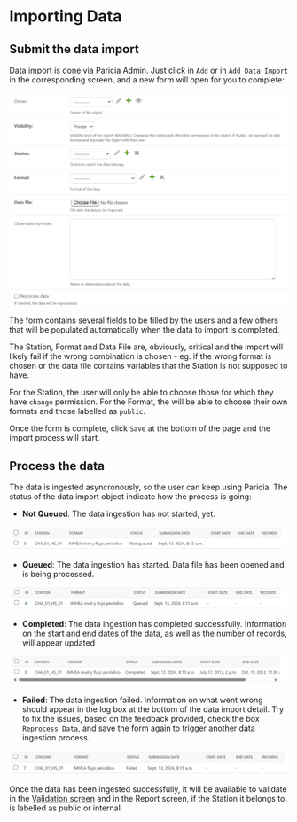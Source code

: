 # Importing Data

## Submit the data import

Data import is done via Paricia Admin. Just click in `Add` or in `Add Data Import` in the corresponding screen, and a new form will open for you to complete:

![Form to import new data](images/importing_add_data.png)

The form contains several fields to be filled by the users and a few others that will be populated automatically when the data to import is completed.

The Station, Format and Data File are, obviously, critical and the import will likely fail if the wrong combination is chosen - eg. if the wrong format is chosen or the data file contains variables that the Station is not supposed to have.

For the Station, the user will only be able to choose those for which they have `change` permission. For the Format, the will be able to choose their own formats and those labelled as `public`.

Once the form is complete, click `Save` at the bottom of the page and the import process will start.

## Process the data

The data is ingested asyncronously, so the user can keep using Paricia. The status of the data import object indicate how the process is going:

- **Not Queued**: The data ingestion has not started, yet.

![Data ingestion not queued](images/importing_not_queued.png)

- **Queued**: The data ingestion has started. Data file has been opened and is being processed.

![Data ingestion queued](images/importing_queued.png)

- **Completed**: The data ingestion has completed successfully. Information on the start and end dates of the data, as well as the number of records, will appear updated

![Data ingestion completed](images/importing_completed.png)

- **Failed**: The data ingestion failed. Information on what went wrong should appear in the log box at the bottom of the data import detail. Try to fix the issues, based on the feedback provided, check the box `Reprocess Data`, and save the form again to trigger another data ingestion process.

![Data ingestion failed](images/importing_failed.png)

Once the data has been ingested successfully, it will be available to validate in the [Validation screen](validation.md) and in the Report screen, if the Station it belongs to is labelled as public or internal.
